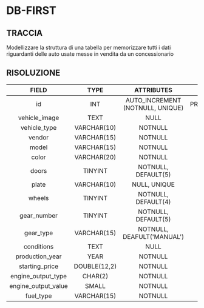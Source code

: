 # DB-FIRST

## TRACCIA

Modellizzare la struttura di una tabella per memorizzare tutti i dati riguardanti delle auto usate messe in vendita da un concessionario

## RISOLUZIONE

|        FIELD        |     TYPE     |            ATTRIBUTES            |    INDEX    |
| :-----------------: | :----------: | :------------------------------: | :---------: |
|         id          |     INT      | AUTO_INCREMENT (NOTNULL, UNIQUE) | PRIMARY_KEY |
|    vehicle_image    |     TEXT     |               NULL               |             |
|    vehicle_type     | VARCHAR(10)  |             NOTNULL              |             |
|       vendor        | VARCHAR(15)  |             NOTNULL              |             |
|        model        | VARCHAR(15)  |             NOTNULL              |             |
|        color        | VARCHAR(20)  |             NOTNULL              |             |
|        doors        |   TINYINT    |       NOTNULL, DEFAULT(5)        |             |
|        plate        | VARCHAR(10)  |           NULL, UNIQUE           |             |
|       wheels        |   TINYINT    |       NOTNULL, DEFAULT(4)        |             |
|     gear_number     |   TINYINT    |       NOTNULL, DEFAULT(5)        |             |
|      gear_type      | VARCHAR(15)  |    NOTNULL, DEAFULT('MANUAL')    |             |
|     conditions      |     TEXT     |               NULL               |             |
|   production_year   |     YEAR     |             NOTNULL              |             |
|   starting_price    | DOUBLE(12,2) |             NOTNULL              |             |
| engine_output_type  |   CHAR(2)    |             NOTNULL              |             |
| engine_output_value |    SMALL     |             NOTNULL              |             |
|      fuel_type      | VARCHAR(15)  |             NOTNULL              |             |
